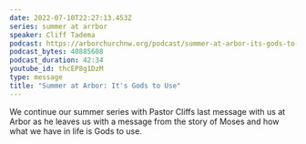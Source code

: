 ```yaml
---
date: 2022-07-10T22:27:13.453Z
series: summer at arrbor
speaker: Cliff Tadema
podcast: https://arborchurchnw.org/podcast/summer-at-arbor-its-gods-to-use.mp3
podcast_bytes: 40885608
podcast_duration: 42:34
youtube_id: thcEP8g1DzM
type: message
title: "Summer at Arbor: It's Gods to Use"
---
```

We continue our summer series with Pastor Cliffs last message with us at Arbor as he leaves us with a message from the story of Moses and how what we have in life is Gods to use.